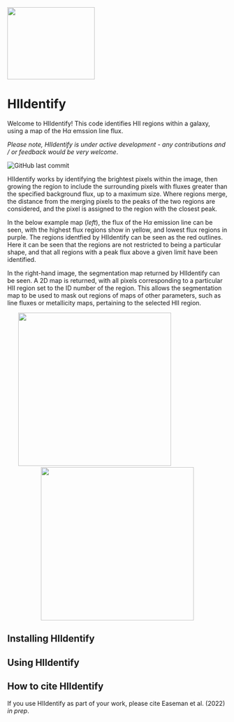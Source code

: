 <img src="https://github.com/b3than/PhD/blob/master/code/HIIdentify/Images/HIIdentify-logo.png" width="200" height="165">

# HIIdentify

Welcome to HIIdentify! This code identifies HII regions within a galaxy, using a map of the H$\alpha$ emssion line flux. 

*Please note, HIIdentify is under active development - any contributions and / or feedback would be very welcome*.

![GitHub last commit](https://img.shields.io/github/last-commit/BethanEaseman/HIIdentify?style=plastic)

HIIdentify works by identifying the brightest pixels within the image, then growing the region to include the surrounding pixels with fluxes greater than the specified background flux, up to a maximum size. Where regions merge, the distance from the merging pixels to the peaks of the two regions are considered, and the pixel is assigned to the region with the closest peak. 

In the below example map (*left*), the flux of the H$\alpha$ emission line can be seen, with the highest flux regions show in yellow, and lowest flux regions in purple. The regions identfied by HIIdentify can be seen as the red outlines. Here it can be seen that the regions are not restricted to being a particular shape, and that all regions with a peak flux above a given limit have been identified. 

In the right-hand image, the segmentation map returned by HIIdentify can be seen. A 2D map is returned, with all pixels corresponding to a particular HII region set to the ID number of the region. This allows the segmentation map to be used to mask out regions of maps of other parameters, such as line fluxes or metallicity maps, pertaining to the selected HII region.

<p align="middle">
  <img src="https://github.com/b3than/PhD/blob/master/code/HIIdentify/Images/NGC1483_ha_regionoutline.png" height="350" />
  <img height="350" hspace="50"/>
  <img src="https://github.com/b3than/PhD/blob/master/code/HIIdentify/Images/NGC1483_SegmentationMap.png" height="350" /> 
</p>



## Installing HIIdentify

## Using HIIdentify

## How to cite HIIdentify

If you use HIIdentify as part of your work, please cite Easeman et al. (2022) *in prep*.

